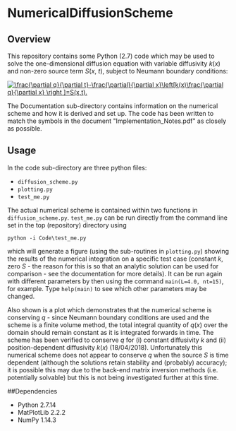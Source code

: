 # NumericalDiffusionScheme

## Overview
This repository contains some Python (2.7) code which may be used to solve the one-dimensional diffusion equation with variable diffusivity *k*(*x*) and non-zero source term *S*(*x*, *t*), subject to Neumann boundary conditions:

<a href="https://www.codecogs.com/eqnedit.php?latex=\frac{\partial&space;q}{\partial&space;t}-\frac{\partial}{\partial&space;x}\left[k(x)\frac{\partial&space;q}{\partial&space;x}&space;\right&space;]=S(x,t)" target="_blank"><img src="https://latex.codecogs.com/gif.latex?\frac{\partial&space;q}{\partial&space;t}-\frac{\partial}{\partial&space;x}\left[k(x)\frac{\partial&space;q}{\partial&space;x}&space;\right&space;]=S(x,t)." title="\frac{\partial q}{\partial t}-\frac{\partial}{\partial x}\left[k(x)\frac{\partial q}{\partial x} \right ]=S(x,t)." /></a>

The Documentation sub-directory contains information on the numerical scheme and how it is derived and set up. The code has been written to match the symbols in the document "Implementation_Notes.pdf" as closely as possible.

## Usage
In the code sub-directory are three python files:
- `diffusion_scheme.py`
- `plotting.py`
- `test_me.py`

The actual numerical scheme is contained within two functions in `diffusion_scheme.py`. `test_me.py` can be run directly from the command line set in the top (repository) directory using

`python -i Code\test_me.py`

which will generate a figure (using the sub-routines in `plotting.py`) showing the results of the numerical integration on a specific test case (constant *k*, zero *S* - the reason for this is so that an analytic solution can be used for comparison - see the documentation for more details). It can be run again with different parameters by then using the command `main(L=4.0, nt=15)`, for example. Type `help(main)` to see which other parameters may be changed.

Also shown is a plot which demonstrates that the numerical scheme is conserving *q* - since Neumann boundary conditions are used and the scheme is a finite volume method, the total integral quantity of *q*(*x*) over the domain should remain constant as it is integrated forwards in time. The scheme has been verified to conserve *q* for (i) constant diffusivity *k* and (ii) position-dependent diffusivity *k*(*x*) (18/04/2018). Unfortunately this numerical scheme does not appear to conserve *q* when the source *S* is time dependent (although the solutions retain stability and (probably) accuracy); it is possible this may due to the back-end matrix inversion methods (i.e. potentially solvable) but this is not being investigated further at this time.

##Dependencies
  * Python 2.7.14
  * MatPlotLib 2.2.2
  * NumPy 1.14.3
